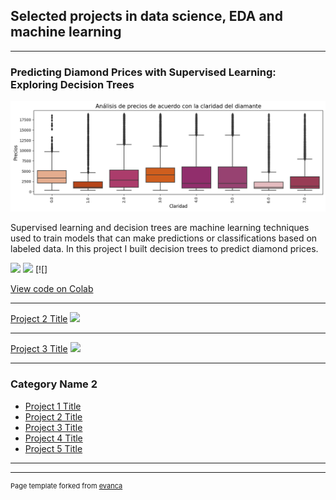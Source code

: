## Selected projects in data science, EDA and machine learning

---

### Predicting Diamond Prices with Supervised Learning: Exploring Decision Trees
<img src="images/Boxplots_diamonds.png?raw=true"/>

Supervised learning and decision trees are machine learning techniques used to train models that can make predictions or classifications based on labeled data. In this project I built decision trees to predict diamond prices.

[![](https://img.shields.io/badge/Python-white?logo=Python)](#) [![](https://img.shields.io/badge/Jupyter-white?logo=Jupyter)](#) [![]

[View code on Colab](https://colab.research.google.com/drive/1NZuU_dUReNAirX1UePdlmN2fgey0lmKI?authuser=1#scrollTo=X1iYpkSm2_2q)



---
[Project 2 Title](/pdf/sample_presentation.pdf)
<img src="images/dummy_thumbnail.jpg?raw=true"/>

---
[Project 3 Title](http://example.com/)
<img src="images/dummy_thumbnail.jpg?raw=true"/>

---

### Category Name 2

- [Project 1 Title](http://example.com/)
- [Project 2 Title](http://example.com/)
- [Project 3 Title](http://example.com/)
- [Project 4 Title](http://example.com/)
- [Project 5 Title](http://example.com/)

---



---
<p style="font-size:11px">Page template forked from <a href="https://github.com/evanca/quick-portfolio">evanca</a></p>
<!-- Remove above link if you don't want to attibute -->
